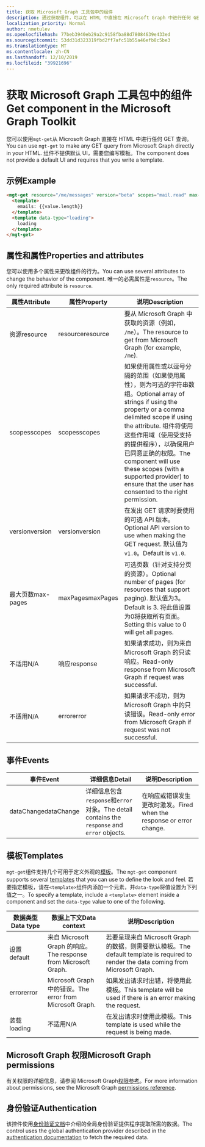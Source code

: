 ```yaml
---
title: 获取 Microsoft Graph 工具包中的组件
description: 通过获取组件，可以在 HTML 中直接在 Microsoft Graph 中进行任何 GET 查询。
localization_priority: Normal
author: nmetulev
ms.openlocfilehash: 77beb3940eb29a2c9158fba88d78084639e433ed
ms.sourcegitcommit: 53dd31d323319fbd2ff7afc51b55a46efb8c5be3
ms.translationtype: MT
ms.contentlocale: zh-CN
ms.lasthandoff: 12/10/2019
ms.locfileid: "39921696"
---
```

# <a name="get-component-in-the-microsoft-graph-toolkit"></a><span data-ttu-id="e9d7b-103">获取 Microsoft Graph 工具包中的组件</span><span class="sxs-lookup"><span data-stu-id="e9d7b-103">Get component in the Microsoft Graph Toolkit</span></span>

<span data-ttu-id="e9d7b-104">您可以使用`mgt-get`从 Microsoft Graph 直接在 HTML 中进行任何 GET 查询。</span><span class="sxs-lookup"><span data-stu-id="e9d7b-104">You can use `mgt-get` to make any GET query from Microsoft Graph directly in your HTML.</span></span> <span data-ttu-id="e9d7b-105">组件不提供默认 UI，需要您编写模板。</span><span class="sxs-lookup"><span data-stu-id="e9d7b-105">The component does not provide a default UI and requires that you write a template.</span></span>

## <a name="example"></a><span data-ttu-id="e9d7b-106">示例</span><span class="sxs-lookup"><span data-stu-id="e9d7b-106">Example</span></span>

```html
<mgt-get resource="/me/messages" version="beta" scopes="mail.read" max-pages="2">
  <template>
    emails: {{value.length}}
  </template>
  <template data-type="loading">
    loading
  </template>
</mgt-get>
```

## <a name="properties-and-attributes"></a><span data-ttu-id="e9d7b-107">属性和属性</span><span class="sxs-lookup"><span data-stu-id="e9d7b-107">Properties and attributes</span></span>

<span data-ttu-id="e9d7b-108">您可以使用多个属性来更改组件的行为。</span><span class="sxs-lookup"><span data-stu-id="e9d7b-108">You can use several attributes to change the behavior of the component.</span></span> <span data-ttu-id="e9d7b-109">唯一的必需属性是`resource`。</span><span class="sxs-lookup"><span data-stu-id="e9d7b-109">The only required attribute is `resource`.</span></span>

| <span data-ttu-id="e9d7b-110">属性</span><span class="sxs-lookup"><span data-stu-id="e9d7b-110">Attribute</span></span> | <span data-ttu-id="e9d7b-111">属性</span><span class="sxs-lookup"><span data-stu-id="e9d7b-111">Property</span></span>  | <span data-ttu-id="e9d7b-112">说明</span><span class="sxs-lookup"><span data-stu-id="e9d7b-112">Description</span></span> |
| --- | --- | --- |
| <span data-ttu-id="e9d7b-113">资源</span><span class="sxs-lookup"><span data-stu-id="e9d7b-113">resource</span></span> | <span data-ttu-id="e9d7b-114">resource</span><span class="sxs-lookup"><span data-stu-id="e9d7b-114">resource</span></span> | <span data-ttu-id="e9d7b-115">要从 Microsoft Graph 中获取的资源（例如， `/me`）。</span><span class="sxs-lookup"><span data-stu-id="e9d7b-115">The resource to get from Microsoft Graph (for example, `/me`).</span></span> |
| <span data-ttu-id="e9d7b-116">scopes</span><span class="sxs-lookup"><span data-stu-id="e9d7b-116">scopes</span></span> | <span data-ttu-id="e9d7b-117">scopes</span><span class="sxs-lookup"><span data-stu-id="e9d7b-117">scopes</span></span> | <span data-ttu-id="e9d7b-118">如果使用属性或以逗号分隔的范围（如果使用属性），则为可选的字符串数组。</span><span class="sxs-lookup"><span data-stu-id="e9d7b-118">Optional array of strings if using the property or a comma delimited scope if using the attribute.</span></span> <span data-ttu-id="e9d7b-119">组件将使用这些作用域（使用受支持的提供程序），以确保用户已同意正确的权限。</span><span class="sxs-lookup"><span data-stu-id="e9d7b-119">The component will use these scopes (with a supported provider) to ensure that the user has consented to the right permission.</span></span> |
| <span data-ttu-id="e9d7b-120">version</span><span class="sxs-lookup"><span data-stu-id="e9d7b-120">version</span></span> | <span data-ttu-id="e9d7b-121">version</span><span class="sxs-lookup"><span data-stu-id="e9d7b-121">version</span></span> | <span data-ttu-id="e9d7b-122">在发出 GET 请求时要使用的可选 API 版本。</span><span class="sxs-lookup"><span data-stu-id="e9d7b-122">Optional API version to use when making the GET request.</span></span> <span data-ttu-id="e9d7b-123">默认值为 `v1.0`。</span><span class="sxs-lookup"><span data-stu-id="e9d7b-123">Default is `v1.0`.</span></span>  |
| <span data-ttu-id="e9d7b-124">最大页数</span><span class="sxs-lookup"><span data-stu-id="e9d7b-124">max-pages</span></span> | <span data-ttu-id="e9d7b-125">maxPages</span><span class="sxs-lookup"><span data-stu-id="e9d7b-125">maxPages</span></span> | <span data-ttu-id="e9d7b-126">可选页数（针对支持分页的资源）。</span><span class="sxs-lookup"><span data-stu-id="e9d7b-126">Optional number of pages (for resources that support paging).</span></span> <span data-ttu-id="e9d7b-127">默认值为3。</span><span class="sxs-lookup"><span data-stu-id="e9d7b-127">Default is 3.</span></span> <span data-ttu-id="e9d7b-128">将此值设置为0将获取所有页面。</span><span class="sxs-lookup"><span data-stu-id="e9d7b-128">Setting this value to 0 will get all pages.</span></span>  |
| <span data-ttu-id="e9d7b-129">不适用</span><span class="sxs-lookup"><span data-stu-id="e9d7b-129">N/A</span></span> | <span data-ttu-id="e9d7b-130">响应</span><span class="sxs-lookup"><span data-stu-id="e9d7b-130">response</span></span> | <span data-ttu-id="e9d7b-131">如果请求成功，则为来自 Microsoft Graph 的只读响应。</span><span class="sxs-lookup"><span data-stu-id="e9d7b-131">Read-only response from Microsoft Graph if request was successful.</span></span>  |
| <span data-ttu-id="e9d7b-132">不适用</span><span class="sxs-lookup"><span data-stu-id="e9d7b-132">N/A</span></span> |<span data-ttu-id="e9d7b-133">error</span><span class="sxs-lookup"><span data-stu-id="e9d7b-133">error</span></span>| <span data-ttu-id="e9d7b-134">如果请求不成功，则为 Microsoft Graph 中的只读错误。</span><span class="sxs-lookup"><span data-stu-id="e9d7b-134">Read-only error from Microsoft Graph if request was not successful.</span></span> |

## <a name="events"></a><span data-ttu-id="e9d7b-135">事件</span><span class="sxs-lookup"><span data-stu-id="e9d7b-135">Events</span></span>
| <span data-ttu-id="e9d7b-136">事件</span><span class="sxs-lookup"><span data-stu-id="e9d7b-136">Event</span></span> | <span data-ttu-id="e9d7b-137">详细信息</span><span class="sxs-lookup"><span data-stu-id="e9d7b-137">Detail</span></span> | <span data-ttu-id="e9d7b-138">说明</span><span class="sxs-lookup"><span data-stu-id="e9d7b-138">Description</span></span> |
| --- | --- | --- |
| <span data-ttu-id="e9d7b-139">dataChange</span><span class="sxs-lookup"><span data-stu-id="e9d7b-139">dataChange</span></span> | <span data-ttu-id="e9d7b-140">详细信息包含`response`和`error`对象。</span><span class="sxs-lookup"><span data-stu-id="e9d7b-140">The detail contains the `response` and `error` objects.</span></span> | <span data-ttu-id="e9d7b-141">在响应或错误发生更改时激发。</span><span class="sxs-lookup"><span data-stu-id="e9d7b-141">Fired when the response or error change.</span></span> |

## <a name="templates"></a><span data-ttu-id="e9d7b-142">模板</span><span class="sxs-lookup"><span data-stu-id="e9d7b-142">Templates</span></span>

<span data-ttu-id="e9d7b-143">`mgt-get`组件支持几个可用于定义外观的[模板](../templates.md)。</span><span class="sxs-lookup"><span data-stu-id="e9d7b-143">The `mgt-get` component supports several [templates](../templates.md) that you can use to define the look and feel.</span></span> <span data-ttu-id="e9d7b-144">若要指定模板，请在`<template>`组件内添加一个元素，并`data-type`将值设置为下列值之一。</span><span class="sxs-lookup"><span data-stu-id="e9d7b-144">To specify a template, include a `<template>` element inside a component and set the `data-type` value to one of the following.</span></span>

| <span data-ttu-id="e9d7b-145">数据类型</span><span class="sxs-lookup"><span data-stu-id="e9d7b-145">Data type</span></span> | <span data-ttu-id="e9d7b-146">数据上下文</span><span class="sxs-lookup"><span data-stu-id="e9d7b-146">Data context</span></span> | <span data-ttu-id="e9d7b-147">说明</span><span class="sxs-lookup"><span data-stu-id="e9d7b-147">Description</span></span> |
| --- | --- | --- |
| <span data-ttu-id="e9d7b-148">设置</span><span class="sxs-lookup"><span data-stu-id="e9d7b-148">default</span></span> | <span data-ttu-id="e9d7b-149">来自 Microsoft Graph 的响应。</span><span class="sxs-lookup"><span data-stu-id="e9d7b-149">The response from Microsoft Graph.</span></span> | <span data-ttu-id="e9d7b-150">若要呈现来自 Microsoft Graph 的数据，则需要默认模板。</span><span class="sxs-lookup"><span data-stu-id="e9d7b-150">The default template is required to render the data coming from Microsoft Graph.</span></span> |
| <span data-ttu-id="e9d7b-151">error</span><span class="sxs-lookup"><span data-stu-id="e9d7b-151">error</span></span> | <span data-ttu-id="e9d7b-152">Microsoft Graph 中的错误。</span><span class="sxs-lookup"><span data-stu-id="e9d7b-152">The error from Microsoft Graph.</span></span> | <span data-ttu-id="e9d7b-153">如果发出请求时出错，将使用此模板。</span><span class="sxs-lookup"><span data-stu-id="e9d7b-153">This template will be used if there is an error making the request.</span></span> |
| <span data-ttu-id="e9d7b-154">装载</span><span class="sxs-lookup"><span data-stu-id="e9d7b-154">loading</span></span> | <span data-ttu-id="e9d7b-155">不适用</span><span class="sxs-lookup"><span data-stu-id="e9d7b-155">N/A</span></span> | <span data-ttu-id="e9d7b-156">在发出请求时使用此模板。</span><span class="sxs-lookup"><span data-stu-id="e9d7b-156">This template is used while the request is being made.</span></span> |

## <a name="microsoft-graph-permissions"></a><span data-ttu-id="e9d7b-157">Microsoft Graph 权限</span><span class="sxs-lookup"><span data-stu-id="e9d7b-157">Microsoft Graph permissions</span></span>

<span data-ttu-id="e9d7b-158">有关权限的详细信息，请参阅 Microsoft Graph[权限参考](https://docs.microsoft.com/graph/permissions-reference)。</span><span class="sxs-lookup"><span data-stu-id="e9d7b-158">For more information about permissions, see the Microsoft Graph [permissions reference](https://docs.microsoft.com/graph/permissions-reference).</span></span> 

## <a name="authentication"></a><span data-ttu-id="e9d7b-159">身份验证</span><span class="sxs-lookup"><span data-stu-id="e9d7b-159">Authentication</span></span>

<span data-ttu-id="e9d7b-160">该控件使用[身份验证文档](./../providers.md)中介绍的全局身份验证提供程序提取所需的数据。</span><span class="sxs-lookup"><span data-stu-id="e9d7b-160">The control uses the global authentication provider described in the [authentication documentation](./../providers.md) to fetch the required data.</span></span>
